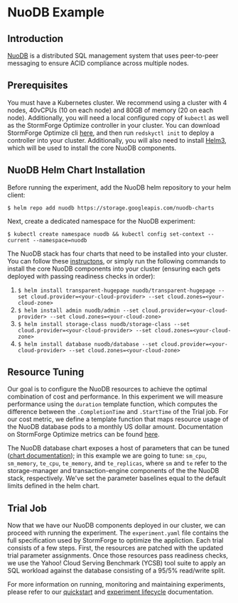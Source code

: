 # NuoDB Example

## Introduction

[NuoDB](https://github.com/nuodb/nuodb-helm-charts) is a distributed SQL management system that uses peer-to-peer messaging to ensure ACID compliance across multiple nodes.

## Prerequisites

You must have a Kubernetes cluster. We recommend using a cluster with 4 nodes, 40vCPUs (10 on each node) and 80GB of memory (20 on each node). Additionally, you will need a local configured copy of `kubectl` as well as the StormForge Optimize controller in your cluster. You can download StormForge Optimize cli [here](https://docs.stormforge.io/getting-started/install/), and then run `redskyctl init` to deploy a controller into your cluster. Additionally, you will also need to install [Helm3](https://helm.sh/docs/intro/install/), which will be used to install the core NuoDB components.
   
## NuoDB Helm Chart Installation

Before running the experiment, add the NuoDB helm repository to your helm client:

`$ helm repo add nuodb https://storage.googleapis.com/nuodb-charts`

Next, create a dedicated namespace for the NuoDB experiment:

`$ kubectl create namespace nuodb && kubectl config set-context --current --namespace=nuodb`

The NuoDB stack has four charts that need to be installed into your cluster. You can follow these [instructons](https://github.com/nuodb/nuodb-helm-charts/blob/master/stable/README.md), or simply run the following commands to install the core NuoDB components into your cluster (ensuring each gets deployed with passing readiness checks in order):
  
  1. `$ helm install transparent-hugepage nuodb/transparent-hugepage --set cloud.provider=<your-cloud-provider> --set cloud.zones=<your-cloud-zone>`
  2. `$ helm install admin nuodb/admin --set cloud.provider=<your-cloud-provider> --set cloud.zones=<your-cloud-zone>`
  3. `$ helm install storage-class nuodb/storage-class --set cloud.provider=<your-cloud-provider> --set cloud.zones=<your-cloud-zone>`
  4. `$ helm install database nuodb/database --set cloud.provider=<your-cloud-provider> --set cloud.zones=<your-cloud-zone>`

## Resource Tuning

Our goal is to configure the NuoDB resources to achieve the optimal combination of cost and performance. In this experiment we will measure performance using the `duration` template function, which computes the difference between the `.CompletionTime` and `.StartTime` of the Trial job. For our cost metric, we define a template function that maps resource usage of the NuoDB database pods to a monthly US dollar amount. Documentation on StormForge Optimize metrics can be found [here](https://docs.stormforge.io/metrics/).

The NuoDB database chart exposes a host of parameters that can be tuned ([chart documentation](https://github.com/nuodb/nuodb-helm-charts/blob/master/stable/database/README.md)); in this example we are going to tune: `sm_cpu`, `sm_memory`, `te_cpu`, `te_memory`, and `te_replicas`, where `sm` and `te` refer to the storage-manager and transaction-engine components of the the NuoDB stack, respectively. We've set the parameter baselines equal to the default limits defined in the helm chart.

## Trial Job

Now that we have our NuoDB components deployed in our cluster, we can proceed with running the experiment. The `experiment.yaml` file contains the full specification used by StormForge to optimize the appliction. Each trial consists of a few steps. First, the resources are patched with the updated trial parameter assignments. Once those resources pass readiness checks, we use the Yahoo! Cloud Serving Benchmark (YCSB) tool suite to apply an SQL workload against the database consisting of a 95/5% read/write split.

For more information on running, monitoring and maintaining experiments, please refer to our [quickstart](https://docs.stormforge.io/getting-started/quickstart/) and [experiment lifecycle](https://docs.stormforge.io/lifecycle/) documentation.
